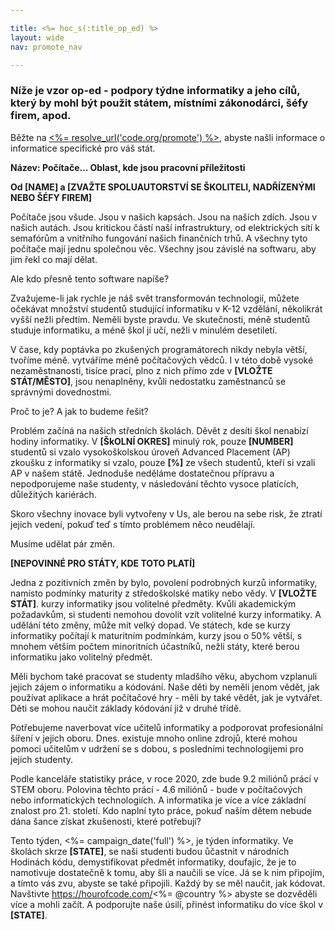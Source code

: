 ```yaml
---

title: <%= hoc_s(:title_op_ed) %>
layout: wide
nav: promote_nav

---
```


### Níže je vzor op-ed - podpory týdne informatiky a jeho cílů, který by mohl být použit státem, místními zákonodárci, šéfy firem, apod.

  


Běžte na [<%= resolve_url('code.org/promote') %>](<%= resolve_url('https://code.org/promote') %>), abyste našli informace o informatice specifické pro váš stát.

**Název: Počítače... Oblast, kde jsou pracovní příležitosti**

**Od [NAME] a [ZVAŽTE SPOLUAUTORSTVÍ SE ŠKOLITELI, NADŘÍZENÝMI NEBO ŠÉFY FIREM]**

Počítače jsou všude. Jsou v našich kapsách. Jsou na naších zdích. Jsou v našich autách. Jsou kritickou částí naší infrastruktury, od elektrických sítí k semafórům a vnitřního fungování našich finančních trhů. A všechny tyto počítače mají jednu společnou věc. Všechny jsou závislé na softwaru, aby jim řekl co mají dělat.

Ale kdo přesně tento software napíše?

Zvažujeme-li jak rychle je náš svět transformován technologií, můžete očekávat množství studentů studující informatiku v K-12 vzdělání, několikrát vyšší nežli předtím. Neměli byste pravdu. Ve skutečnosti, méně studentů studuje informatiku, a méně škol jí učí, nežli v minulém desetiletí.

V čase, kdy poptávka po zkušených programátorech nikdy nebyla větší, tvoříme méně. vytváříme méně počítačových vědců. I v této době vysoké nezaměstnanosti, tisíce prací, plno z nich přímo zde v **[VLOŽTE STÁT/MĚSTO]**, jsou nenaplněny, kvůli nedostatku zaměstnanců se správnými dovednostmi.

Proč to je? A jak to budeme řešit?

Problém začíná na našich středních školách. Děvět z desíti škol nenabízí hodiny informatiky. V **[ŠkOLNÍ OKRES]** minulý rok, pouze **[NUMBER]** studentů si vzalo vysokoškolskou úroveň Advanced Placement (AP) zkoušku z informatiky si vzalo, pouze **[%]** ze všech studentů, kteří si vzali AP v našem státě. Jednoduše neděláme dostatečnou přípravu a nepodporujeme naše studenty, v následování těchto vysoce platících, důležitých kariérách.

Skoro všechny inovace byli vytvořeny v Us, ale berou na sebe risk, že ztratí jejich vedení, pokuď teď s tímto problémem něco neudělají.

Musíme udělat pár změn.

**[NEPOVINNÉ PRO STÁTY, KDE TOTO PLATÍ]**

Jedna z pozitivních změn by bylo, povolení podrobných kurzů informatiky, namísto podmínky maturity z středoškolské matiky nebo vědy. V **[VLOŽTE STÁT]**. kurzy informatiky jsou volitelné předměty. Kvůli akademickým požadavkům, si studenti nemohou dovolit vzít volitelné kurzy informatiky. A udělání této změny, může mít velký dopad. Ve státech, kde se kurzy informatiky počítají k maturitním podmínkám, kurzy jsou o 50% větší, s mnohem větším počtem minoritních účastníků, nežli státy, které berou informatiku jako volitelný předmět.

Měli bychom také pracovat se studenty mladšího věku, abychom vzplanuli jejich zájem o informatiku a kódování. Naše děti by neměli jenom vědět, jak používat aplikace a hrát počítačové hry - měli by také vědět, jak je vytvářet. Děti se mohou naučit základy kódování již v druhé třídě.

Potřebujeme naverbovat více učitelů informatiky a podporovat profesionální šíření v jejich oboru. Dnes. existuje mnoho online zdrojů, které mohou pomoci učitelům v udržení se s dobou, s posledními technologijemi pro jejich studenty.

Podle kanceláře statistiky práce, v roce 2020, zde bude 9.2 miliónů prácí v STEM oboru. Polovina těchto prácí - 4.6 miliónů - bude v počítačových nebo informatických technologiích. A informatika je více a více základní znalost pro 21. století. Kdo naplní tyto práce, pokuď naším dětem nebude dána šance získat zkušenosti, které potřebují?

Tento týden, <%= campaign_date('full') %>, je týden informatiky. Ve školách skrze **[STATE]**, se naši studenti budou ůčastnit v národních Hodinách kódu, demystifikovat předmět informatiky, doufajíc, že je to namotivuje dostatečně k tomu, aby šli a naučili se více. Já se k nim připojím, a tímto vás zvu, abyste se také připojili. Každý by se měl naučit, jak kódovat. Navštivte https://hourofcode.com/<%= @country %> abyste se dozvěděli více a mohli začít. A podporujte naše úsilí, přinést informatiku do více škol v **[STATE]**.